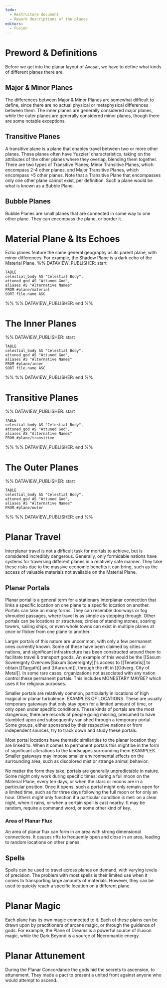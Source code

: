 ```yaml
---
todo:
  - Restructure document
  - Rework descriptions of the planes
editors:
  - Fusion
---
```

# Preword & Definitions
Before we get into the planar layout of Avasar, we have to define what kinds of different planes there are.
## Major & Minor Planes
The differences between Major & Minor Planes are somewhat difficult to define, since there are no actual physical or metaphysical differences between them. The inner planes are generally considered major planes, while the outer planes are generally considered minor planes, though there are some notable exceptions.
## Transitive Planes
A transitive plane is a plane that enables travel between two or more other planes. These planes often have ‘fuzzier’ characteristics, taking on the attributes of the other planes where they overlap, blending them together. There are two types of Transitive Planes; Minor Transitive Planes, which encompass 2-4 other planes, and Major Transitive Planes, which encompass >5 other planes. Note that a Transitive Plane that encompasses only one other plane cannot exist, per definition. Such a plane would be what is known as a Bubble Plane.
## Bubble Planes
Bubble Planes are small planes that are connected in some way to one other plane. They can encompass the plane, or border it.
# Material Plane & Its Echoes
Echo planes feature the same general geography as its parent plane, with minor differences. For example, the Shadow Plane is a dark echo of the Material Plane.
%% DATAVIEW_PUBLISHER: start
```dataview
TABLE
celestial_body AS "Celestial Body", 
attuned_god AS "Attuned God", 
aliases AS "Alternative Names" 
FROM #plane/material 
SORT file.name ASC
```
%%
%% DATAVIEW_PUBLISHER: end %%
# The Inner Planes
%% DATAVIEW_PUBLISHER: start
```dataview
TABLE
celestial_body AS "Celestial Body", 
attuned_god AS "Attuned God", 
aliases AS "Alternative Names" 
FROM #plane/inner 
SORT file.name ASC
```
%%
%% DATAVIEW_PUBLISHER: end %%
# Transitive Planes
%% DATAVIEW_PUBLISHER: start
```dataview
TABLE 
celestial_body AS "Celestial Body", 
attuned_god AS "Attuned God", 
aliases AS "Alternative Names" 
FROM #plane/transitive
```
%%
%% DATAVIEW_PUBLISHER: end %%
# The Outer Planes
%% DATAVIEW_PUBLISHER: start
```dataview
TABLE 
celestial_body AS "Celestial Body", 
attuned_god AS "Attuned God", 
aliases AS "Alternative Names" 
FROM #plane/outer
```
%%
%% DATAVIEW_PUBLISHER: end %%
# Planar Travel
Interplanar travel is not a difficult task for mortals to achieve, but is considered incredibly dangerous. Generally, only formidable nations have systems for traversing different planes in a relatively safe manner. They take these risks due to the massive economic benefits it can bring, such as the access of valuable materials not available on the Material Plane.
## Planar Portals
Planar portal is a general term for a stationary interplanar connection that links a specific location on one plane to a specific location on another. Portals can take on many forms. They can resemble doorways or fog shrouded passages, where travel is as simple as stepping through. Other portals can be locations or structures; circles of standing stones, soaring towers, sailing ships, or even whole towns can exist in multiple planes at once or flicker from one plane to another.

Larger portals of this nature are uncommon, with only a few permanent ones currently known. Some of these have been claimed by cities or nations, and significant infrastructure has been constructed around them to facilitate travel & transport goods. An example of this would be the [[Saxum Sovereignty Overview|Saxum Sovereignty]]'s access to [[Tenebris]] to obtain [[Targath]] and [[Aururum]], through the rift in [[Odverg, City of Metal]]. In some rare cases, organizations not associated with any nation control these permanent portals. This includes MONESTARY MAYBE? which uses it for religious purposes.

Smaller portals are relatively common, particularly in locations of high magical or planar turbulence. EXAMPLES OF LOCATIONS. These are usually temporary gateways that only stay open for a limited amount of time, or only open under specific conditions. These kinds of portals are the most dangerous; there are records of people going missing, presumed to have stumbled upon and subsequently vanished through a temporary portal. Some groups, either sponsored by their respective nations or from independent sources, try to track down and study these portals.

Most portal locations have thematic similarities to the planar location they are linked to. When it comes to permanent portals this might be in the form of significant alterations to the landscapes surrounding them EXAMPLES. Smaller gateways may impose smaller environmental effects on the surrounding area, such as discolored mist or strange animal behavior.

No matter the form they take, portals are generally unpredictable in nature. Some might only work during specific times: during a full moon on the Material Plane, every ten days, or when the stars or moons are in a particular position. Once it opens, such a portal might only remain open for a limited time, such as for three days following the full moon or for only an hour. Others might only function if a particular condition is met: on a clear night, when it rains, or when a certain spell is cast nearby. It may be random, require a command word, or some other kind of key.
### Area of Planar Flux
An area of planar flux can form in an area with strong dimensional connections. It causes rifts to frequently open and close in an area, leading to random locations on other planes.
## Spells
Spells can be used to travel across planes on demand, with varying levels of precision. The problem with most spells is their limited use when it comes to transporting large amounts of materials. However, they can be used to quickly reach a specific location on a different plane.
# Planar Magic
Each plane has its own magic connected to it. Each of these plains can be drawn upon by practitioners of arcane magic, or through the guidance of gods. For example, the Plane of Dreams is a powerful source of illusion magic, while the Dark Beyond is a source of Necromantic energy.
# Planar Attunement
During the Planar Concordance the gods hid the secrets to ascension, to attunement. They made a pact to present a united front against anyone who would attempt to ascend.